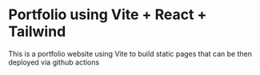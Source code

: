 # Portfolio using Vite + React + Tailwind

This is a portfolio website using Vite to build static pages that can be then deployed via github actions
